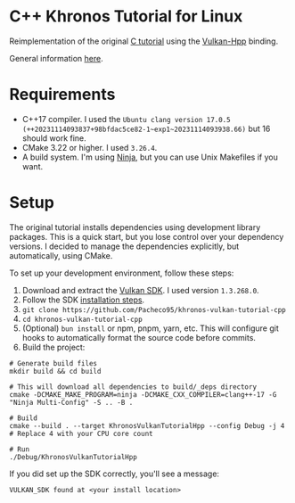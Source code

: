 # C++ Khronos Tutorial for Linux

Reimplementation of the original
[C tutorial](https://docs.vulkan.org/tutorial/latest/00_Introduction.html)
using the [Vulkan-Hpp](https://github.com/KhronosGroup/Vulkan-Hpp) binding.

General information [here](https://github.com/Pacheco95/khronos-vulkan-tutorial-cpp/blob/main/README.md).

# Requirements

- C++17 compiler. I used the `Ubuntu clang version 17.0.5 (++20231114093837+98bfdac5ce82-1~exp1~20231114093938.66)` but
  16 should work fine.
- CMake 3.22 or higher. I used `3.26.4`.
- A build system. I'm using [Ninja](https://ninja-build.org/), but you can use Unix Makefiles if you want.

# Setup

The original tutorial installs dependencies using development library packages.
This is a quick start, but you lose control over your dependency versions.
I decided to manage the dependencies explicitly, but automatically, using CMake.

To set up your development environment, follow these steps:

1. Download and extract the [Vulkan SDK](https://vulkan.lunarg.com). I used version `1.3.268.0`.
2. Follow the SDK [installation steps](https://vulkan.lunarg.com/doc/sdk/1.3.268.0/linux/getting_started.html).
3. `git clone https://github.com/Pacheco95/khronos-vulkan-tutorial-cpp`
4. `cd khronos-vulkan-tutorial-cpp`
5. (Optional) `bun install` or npm, pnpm, yarn, etc.
   This will configure git hooks to automatically format the source code before commits.
6. Build the project:
```shell
# Generate build files
mkdir build && cd build

# This will download all dependencies to build/_deps directory
cmake -DCMAKE_MAKE_PROGRAM=ninja -DCMAKE_CXX_COMPILER=clang++-17 -G "Ninja Multi-Config" -S .. -B .

# Build
cmake --build . --target KhronosVulkanTutorialHpp --config Debug -j 4 # Replace 4 with your CPU core count

# Run
./Debug/KhronosVulkanTutorialHpp
```

If you did set up the SDK correctly, you'll see a message:

```
VULKAN_SDK found at <your install location>
```
